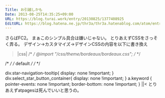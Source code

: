 ```yaml
---
Title: お引越しかも
Date: 2013-08-25T14:35:25+09:00
URL: https://blog.turai.work/entry/20130825/1377408925
EditURL: https://blog.hatena.ne.jp/thr3a/thr3a.hatenablog.com/atom/entry/11696248318757063626
---
```


さらばFC2。
まぁこのシンプル具合は嫌いじゃない。
とりあえずCSSをさっそく弄る。
デザイン→カスタマイズ→デザインCSSの内容を以下に書き換え
>|css|
/* <system section="theme" selected="bordeaux"> */
@import "/css/theme/bordeaux/bordeaux.css";
/* </system> */

/* <system section="background" selected="default"> */
/* default */
/* </system> */

div.star-navigation-tooltip{
	display: none !important;
}
div.select_star_button_container{
	display: none !important;
}
a.keyword {
	pointer-events: none !important;
	border-bottom: none !important;
}
||<
とりあえずatpagesは死んでいいと思うの。
